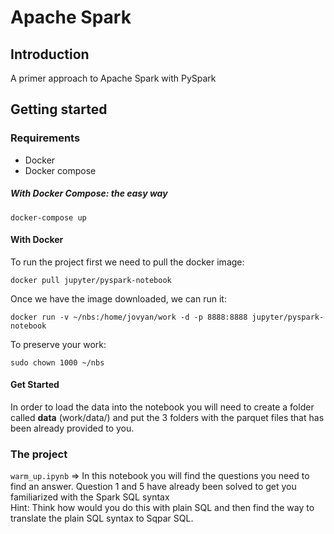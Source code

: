 # Apache Spark

## Introduction
A primer approach to Apache Spark with PySpark


## Getting started

### Requirements
- Docker
- Docker compose

##### With Docker Compose: the easy way

`````
docker-compose up
`````

#### With Docker

To run the project first we need to pull the docker image:
````
docker pull jupyter/pyspark-notebook
````

Once we have the image downloaded, we can run it:
````
docker run -v ~/nbs:/home/jovyan/work -d -p 8888:8888 jupyter/pyspark-notebook
````

To preserve your work:
`````
sudo chown 1000 ~/nbs
`````
#### Get Started
In order to load the data into the notebook you will need to create a folder called **data** (work/data/) and put the 3 folders with the parquet files that has been already provided to you.

### The project

`warm_up.ipynb` => In this notebook you will find the questions you need to find an answer. Question 1 and 5 have already been solved to get you familiarized with the Spark SQL syntax<br>
Hint: Think how would you do this with plain SQL and then find the way to translate the plain SQL syntax to Sqpar SQL.
